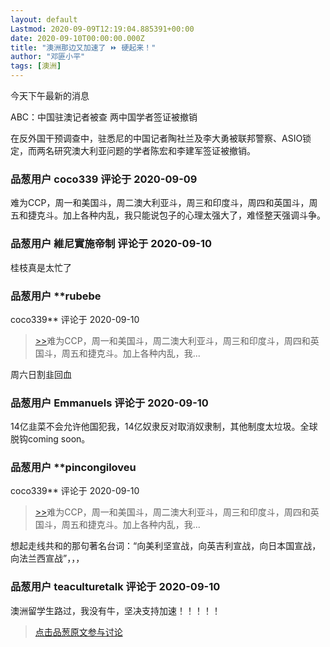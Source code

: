 ```yaml
---
layout: default
Lastmod: 2020-09-09T12:19:04.885391+00:00
date: 2020-09-10T00:00:00.000Z
title: "澳洲那边又加速了 ⏩ 硬起来！"
author: "邓匪小平"
tags: [澳洲]
---
```


今天下午最新的消息  
  
ABC：中国驻澳记者被查 两中国学者签证被撤销  
  
在反外国干预调查中，驻悉尼的中国记者陶社兰及李大勇被联邦警察、ASIO锁定，而两名研究澳大利亚问题的学者陈宏和李建军签证被撤销。

            
### 品葱用户 **coco339** 评论于 2020-09-09
        
难为CCP，周一和美国斗，周二澳大利亚斗，周三和印度斗，周四和英国斗，周五和捷克斗。加上各种内乱，我只能说包子的心理太强大了，难怪整天强调斗争。
        


            
### 品葱用户 **維尼實施帝制** 评论于 2020-09-10
        
桂枝真是太忙了
        


            
### 品葱用户 **rubebe 
coco339** 评论于 2020-09-10
        
> [\>>]( "/article/item_id-492919#")难为CCP，周一和美国斗，周二澳大利亚斗，周三和印度斗，周四和英国斗，周五和捷克斗。加上各种内乱，我...

  
周六日割韭回血
        


            
### 品葱用户 **Emmanuels** 评论于 2020-09-10
        
14亿韭菜不会允许他国犯我，14亿奴隶反对取消奴隶制，其他制度太垃圾。全球脱钩coming soon。
        


            
### 品葱用户 **pincongiloveu 
coco339** 评论于 2020-09-10
        
> [\>>]( "/article/item_id-492919#")难为CCP，周一和美国斗，周二澳大利亚斗，周三和印度斗，周四和英国斗，周五和捷克斗。加上各种内乱，我...

  
想起走线共和的那句著名台词：“向美利坚宣战，向英吉利宣战，向日本国宣战，向法兰西宣战”，，，
        


            
### 品葱用户 **teaculturetalk** 评论于 2020-09-10
        
澳洲留学生路过，我没有牛，坚决支持加速！！！！！
        






> [点击品葱原文参与讨论](https://pincong.rocks/article/23916)

